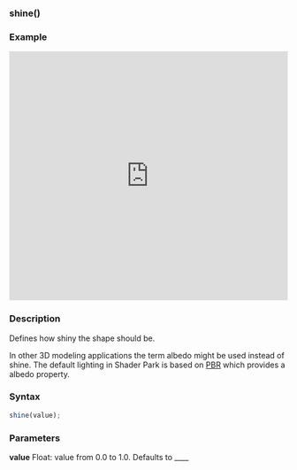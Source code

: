 ### shine()

### Example

<iframe width="100%" height="450px" src="https://shaderpark.com/sculpture/-M2aLAwW3kNmCwPE-b3x?example=true&embed=true" frameborder="0"></iframe>

### Description
Defines how shiny the shape should be.

In other 3D modeling applications the term albedo might be used instead of shine.
The default lighting in Shader Park is based on [PBR](https://learnopengl.com/PBR/Lighting) which provides a albedo property.

### Syntax
```js
shine(value);
```

### Parameters
**value** Float: value from 0.0 to 1.0. Defaults to ____